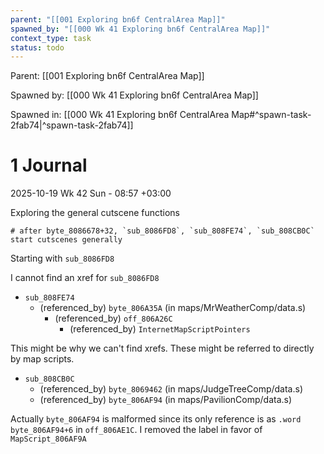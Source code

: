 ```yaml
---
parent: "[[001 Exploring bn6f CentralArea Map]]"
spawned_by: "[[000 Wk 41 Exploring bn6f CentralArea Map]]"
context_type: task
status: todo
---
```


Parent: [[001 Exploring bn6f CentralArea Map]]

Spawned by: [[000 Wk 41 Exploring bn6f CentralArea Map]]

Spawned in: [[000 Wk 41 Exploring bn6f CentralArea Map#^spawn-task-2fab74|^spawn-task-2fab74]]

# 1 Journal

2025-10-19 Wk 42 Sun - 08:57 +03:00

Exploring the general cutscene functions

```
# after byte_8086678+32, `sub_8086FD8`, `sub_808FE74`, `sub_808CB0C` start cutscenes generally
```

Starting with `sub_8086FD8`

I cannot find an xref for `sub_8086FD8`

- `sub_808FE74`
	- (referenced_by) `byte_806A35A` (in maps/MrWeatherComp/data.s)
		- (referenced_by) `off_806A26C`
			- (referenced_by) `InternetMapScriptPointers`

This might be why we can't find xrefs. These might be referred to directly by map scripts.

- `sub_808CB0C`
	- (referenced_by) `byte_8069462` (in maps/JudgeTreeComp/data.s)
	- (referenced_by) `byte_806AF94` (in maps/PavilionComp/data.s)

Actually `byte_806AF94` is malformed since its only reference is as `.word byte_806AF94+6` in `off_806AE1C`. I removed the label in favor of `MapScript_806AF9A`